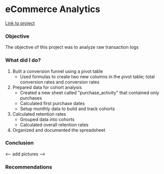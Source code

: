 <h1> eCommerce Analytics </h1>
<a href = "https://docs.google.com/spreadsheets/d/1i97ejERFrIHpaiI579U8pIlKGavSbLhcpwlYv0gWcQc/edit#gid=38637670"> Link to project </a>

<h3> Objective </h3>
<p> The objective of this project was to analyze raw transaction logs </p>


<h3> What did I do? </h3>
  <ol>
    <li> Built a conversion funnel using a pivot table 
      <ul>
        <li> Used formulas to create two new columns in the pivot table; total conversion rates and conversion rates </li>
      </ul>
    </li>
    <li> Prepared data for cohort analysis
      <ul>
        <li> Created a new sheet called "purchase_activity" that contained only purchases </li>
        <li> Calculated first purchase dates </li>
        <li> Setup monthly data to build and track cohorts </li>
      </ul>
    </li>
    <li> Calculated retention rates
      <ul>
        <li> Grouped data into cohorts </li>
        <li> Calculated overall retention rates </li>
      </ul>
    </li>
    <li> Organized and documented the spreadsheet </li>
  </ol>


<h3> Conclusion </h3>

<-- add pictures -->


<h3> Recommendations </h3>

